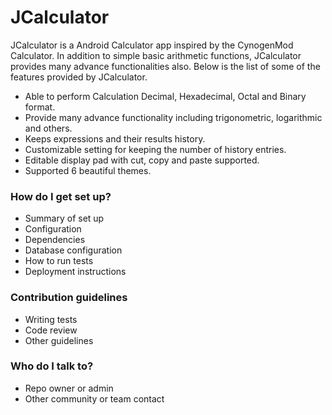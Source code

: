 # JCalculator #

JCalculator is a Android Calculator app inspired by the CynogenMod Calculator. In addition to simple basic arithmetic functions, JCalculator provides many advance functionalities also. Below is the list of some of the features provided by JCalculator.

* Able to perform Calculation Decimal, Hexadecimal, Octal and Binary format.
* Provide many advance functionality including trigonometric, logarithmic and others.
* Keeps expressions and their results history.
* Customizable setting for keeping the number of history entries. 
* Editable display pad with cut, copy and paste supported.
* Supported 6 beautiful themes.

### How do I get set up? ###

* Summary of set up
* Configuration
* Dependencies
* Database configuration
* How to run tests
* Deployment instructions

### Contribution guidelines ###

* Writing tests
* Code review
* Other guidelines

### Who do I talk to? ###

* Repo owner or admin
* Other community or team contact